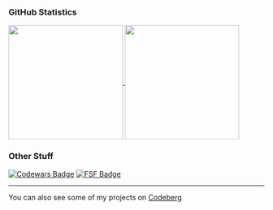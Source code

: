 ### GitHub Statistics
<a href="https://github.com/anuraghazra/github-readme-stats">
  <img height=225 align="center" src="https://github-readme-stats.vercel.app/api?username=marvhus&theme=gruvbox&show_icons=true">
  <img height=225 align="center" src="https://github-readme-stats.vercel.app/api/top-langs?username=marvhus&theme=gruvbox&layout=compact&langs_count=10&card_width=515">
</a>

### Other Stuff
[![Codewars Badge](https://www.codewars.com/users/marvhus/badges/large)](https://www.codewars.com/users/marvhus)
[![FSF Badge](https://static.fsf.org/nosvn/associate/crm/6024268.png)](https://www.fsf.org/)

___

<!-- Codeberg -->
You can also see some of my projects on [Codeberg](https://codeberg.org/marvhus)

